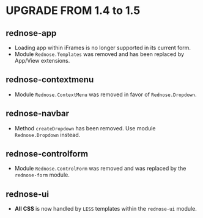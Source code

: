 # UPGRADE FROM 1.4 to 1.5

## rednose-app

 * Loading app within iFrames is no longer supported in its current form.
 * Module `Rednose.Templates` was removed and has been replaced by App/View extensions.

## rednose-contextmenu

 * Module `Rednose.ContextMenu` was removed in favor of `Rednose.Dropdown`.

## rednose-navbar

 * Method `createDropdown` has been removed. Use module `Rednose.Dropdown` instead.

## rednose-controlform

* Module `Rednose.ControlForm` was removed and was replaced by the `rednose-form` module.

## rednose-ui

* **All CSS** is now handled by `LESS` templates within the `rednose-ui` module.
